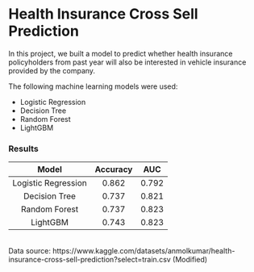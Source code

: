 # Health Insurance Cross Sell Prediction

In this project, we built a model to predict whether health insurance policyholders from past year will also be interested in vehicle insurance provided by the company.


The following machine learning models were used: 
* Logistic Regression
* Decision Tree 
* Random Forest 
* LightGBM 

### Results

| Model                 | Accuracy    | AUC       |
|:--------------------: |:-----------:|:---------:|
| Logistic Regression   | 0.862       | 0.792     |
| Decision Tree         | 0.737       | 0.821     |
| Random Forest         | 0.737       | 0.823     |
| LightGBM              | 0.743       | 0.823     |


<br/>
Data source: https://www.kaggle.com/datasets/anmolkumar/health-insurance-cross-sell-prediction?select=train.csv (Modified)

